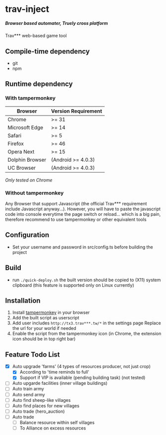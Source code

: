 # trav-inject
##### Browser based automater, Truely cross platform
Trav*** web-based game tool

## Compile-time dependency
 - git
 - npm

## Runtime dependency
### With tampermonkey
| Browser | Version Requirement |
|---|---|
| Chrome | >= 31 |
| Microsoft Edge | >= 14 |
| Safari | >= 5 |
| Firefox | >= 46 |
| Opera Next | >= 15 |
| Dolphin Browser | (Android >= 4.0.3) |
| UC Browser | (Android >= 4.0.3) |
*Only tested on Chrome*
### Without tampermonkey
Any Browser that support Javascript (the official Trav*** requirement include Javascript anyway...).
However, you will have to paste the javascript code into console everytime the page switch or reload... which is a big pain, therefore recommend to use tampermonkey or other equivalent tools

## Configuration
 - Set your username and password in src/config.ts before building the project

## Build
 - run `./quick-deploy.sh`
   the built version should be copied to (X11) system clipboard (this feature is supported only on Linux currently)

## Installation
1. Install [tampermonkey](http://tampermonkey.net/) in your browser
2. Add the built script as userscript
3. Add user includes `http://tx3.trav***.tw/*` in the settings page
   Replace the url for your world if needed
4. Enable the script from the tampermonkey icon (in Chrome, the extension icon should be in top right bar)

## Feature Todo List
 - [x] Auto upgrade 'farms' (4 types of resources producer, not just crop)
    - [x] According to 'time reminds to full'
    - [x] Support if VIP is available (pending building task) (not tested)
 - [ ] Auto upgarde facilities (inner village buildings)
 - [ ] Auto train army
 - [ ] Auto send army
 - [ ] Auto find sheep-like villages
 - [ ] Auto find places for new villages
 - [ ] Auto trade (hero_auction)
 - [ ] Auto trade
    - [ ] Balance resource within self villages
    - [ ] To Alliance on excess resources

